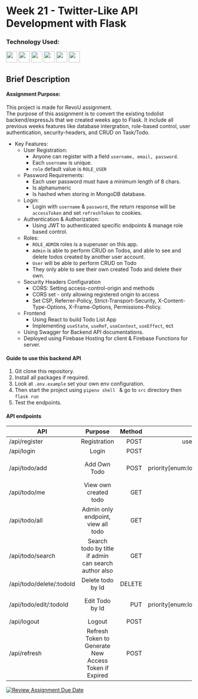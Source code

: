 # Week 21 - Twitter-Like API Development with Flask

### Technology Used:

<p align="left">    
<img src="https://cdn.jsdelivr.net/gh/devicons/devicon/icons/python/python-original.svg"  width="30" height="30" />
<img src="https://cdn.jsdelivr.net/gh/devicons/devicon/icons/flask/flask-original-wordmark.svg" width="30" height="30" />         
<img src="https://cdn.jsdelivr.net/gh/devicons/devicon/icons/mongodb/mongodb-original-wordmark.svg"
           width="30"
                height="30" />
<img src="https://cdn.jsdelivr.net/gh/devicons/devicon/icons/googlecloud/googlecloud-original-wordmark.svg" width="30" height="30" /> 
<img src="https://cdn.jsdelivr.net/gh/devicons/devicon/icons/react/react-original-wordmark.svg" width="30" height="30" /> 
<img src="https://cdn.jsdelivr.net/gh/devicons/devicon/icons/javascript/javascript-original.svg" width="30"
                height="30" />
</p>  

## Brief Description

#### Assignment Purpose:

This project is made for RevoU assignment.<br>
The purpose of this assignment is to convert the existing todolist backend/expressJs that we created weeks ago to Flask. It include all previous weeks features like database intergration, role-based control, user authentication, security-headers, and CRUD on Task/Todo.

- Key Features:
  - User Registration:
    - Anyone can register with a field `username, email, password`.
    - Each `username` is unique.
    - `role` default value is `ROLE_USER`
  - Password Requirements:
    - Each user password must have a minimum length of 8 chars.
    - Is alphanumeric
    - Is hashed when storing in MongoDB database.
  - Login:
    - Login with `username` & `password`, the return response will be `accessToken` and set `refreshToken` to cookies.
  - Authentication & Authorization:
    - Using JWT to authenticated specific endpoints & manage role based control.
  - Roles:
    - `ROLE_ADMIN` roles is a superuser on this app.
    - `Admin` is able to perform CRUD on Todos, and able to see and delete todos created by another user account.
    - `User` will be able to perform CRUD on Todo
    - They only able to see their own created Todo and delete their own.
  - Security Headers Configuration
    - CORS: Setting access-control-origin and methods
    - CORS set - only allowing registered origin to access
    - Set CSP, Referrer-Policy, Strict-Transport-Security, X-Content-Type-Options, X-Frame-Options, Permissions-Policy.
  - Frontend
    - Using React to build Todo List App
    - Implementing `useState`, `useRef`, `useContext`, `useEffect`, ect
  - Using Swagger for Backend API documentations.
  - Deployed using Firebase Hosting for client & Firebase Functions for server.


#### Guide to use this backend API

1. Git clone this repository.
2. Install all packages if required.
3. Look at `.env.example` set your own env configuration.
4. Then start the project using `pipenv shell ` & go to `src` directory then `flask run`
5. Test the endpoints. 

#### API endpoints
| API             | Purpose             | Method| Request Body Fields   |
| -------------   |:-------------------:| -----:| ---------------------:|
| /api/register   | Registration        | POST  |username, email, password|
| /api/login      | Login               | POST  |username,password      |
| /api/todo/add      | Add Own Todo       | POST  | title, description, priority[enum:low,medium,high,notSet], deadline                 |
| /api/todo/me     | View own created todo  | GET  | -          |
| /api/todo/all   | Admin only endpoint, view all todo | GET  |-          |
| /api/todo/search    | Search todo by title if admin can search author also       | GET   |params 'q'                      |
| /api/todo/delete/:todoId  | Delete todo by Id       | DELETE  |- |
| /api/todo/edit/:todoId  | Edit Todo by Id       | PUT  |title, description, priority[enum:low,medium,high,notSet], deadline     |
| /api/logout  | Logout      | POST  |- |
| /api/refresh  | Refresh Token to Generate New Access Token if Expired        | POST  |- |


[![Review Assignment Due Date](https://classroom.github.com/assets/deadline-readme-button-24ddc0f5d75046c5622901739e7c5dd533143b0c8e959d652212380cedb1ea36.svg)](https://classroom.github.com/a/DGzh2WKs)

